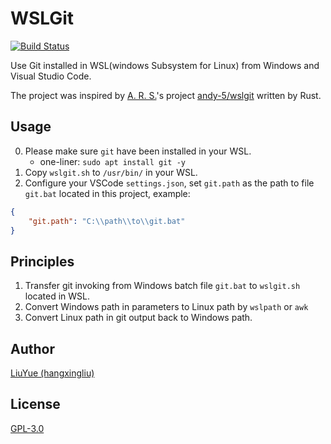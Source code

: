 # WSLGit

[![Build Status](https://travis-ci.org/hangxingliu/wslgit.svg?branch=master)](https://travis-ci.org/hangxingliu/wslgit)

Use Git installed in WSL(windows Subsystem for Linux) from Windows and Visual Studio Code.

The project was inspired by [A. R. S.](https://github.com/andy-5)'s project [andy-5/wslgit](https://github.com/andy-5/wslgit) written by Rust.

## Usage

0. Please make sure `git` have been installed in your WSL.
	- one-liner: `sudo apt install git -y`
1. Copy `wslgit.sh` to `/usr/bin/` in your WSL.
2. Configure your VSCode `settings.json`, set `git.path` as the path to file `git.bat` located in this project, example:

``` json
{
	"git.path": "C:\\path\\to\\git.bat"
}
```

## Principles

1. Transfer git invoking from Windows batch file `git.bat` to `wslgit.sh` located in WSL.
2. Convert Windows path in parameters to Linux path by `wslpath` or `awk`
3. Convert Linux path in git output back to Windows path.  

## Author

[LiuYue (hangxingliu)](https://github.com/hangxingliu)

## License

[GPL-3.0](LICENSE)
